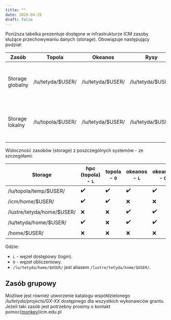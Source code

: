 ```yaml
---
title: ""
date: 2020-04-28
draft: false
---
```


Poniższa tabelka prezentuje dostępne w infrastrukturze ICM zasoby służące przechowywaniu danych  (storage).
Obowiązuje następujący podział:

| Zasób            | Topola             | Okeanos            | Rysy              | Uwagi                                                                |
|------------------|--------------------| -------------------| ----------------- |--------------------------------------------------------------------- |
| Storage globalny | /lu/tetyda/$USER/  | /lu/tetyda/$USER/  | /lu/tetyda/$USER/ | katalog widoczny z węzłów dostępowych (do wymiany danych)            |
| Storage lokalny  | /lu/topola/$USER/  | /lu/tetyda/$USER/  | /lu/tetyda/$USER/ | katalog widoczny z węzłów dostępowych i obliczeniowych (do obliczeń) |

Widoczność zasobów (storage) z poszczególnych systemów - ze szczegółami:

| Storage                    | hpc (topola) - `L`   | topola - `O`       | okeanos - `L`      | okeanos - `O`      | rysy - `L`         | rysy - `O`         |
|--------------------------  | -------------------- | ------------------ | ------------------ | -------------------| ------------------ | ------------------ |
| /lu/topola/temp/$USER/     | :heavy_check_mark:   | :heavy_check_mark: | :heavy_check_mark: | :heavy_check_mark: | :x:                | :x:                |
| /icm/home/$USER/           | :heavy_check_mark:   | :heavy_check_mark: | :x:                | :x:                | :x:                | :x:                |
| /lustre/tetyda/home/$USER/ | :x:                  | :x:                | :heavy_check_mark: | :heavy_check_mark: | :x:                | :x:                |
| /lu/tetyda/home/$USER/     | :heavy_check_mark:   | :x:                | :heavy_check_mark: | :heavy_check_mark: | :heavy_check_mark: | :heavy_check_mark: |
| /home/$USER/               | :x:                  | :x:                | :x:                | :x:                | :heavy_check_mark: | :heavy_check_mark: |

<!-- 
| /home/$USER/               |  [?]                 |  [?]               |  [?]               |  [?]               |  [?]               |   [?]              | 
-->

Gdzie:

* `L` - węzeł dostępowy (login).
* `O` - węzeł obliczeniowy.
* `/lu/tetyda/home/$USER/` jest aliasem `/lustre/tetyda/home/$USER/`.

## Zasób grupowy ##

Możliwe jest również utworzenie katalogu współdzielonego _/lu/tetyda/projects/GX-XX_ dostępnego dla wszystkich wykonawców grantu. Jeżeli taki zasób jest potrzebny prosimy o kontakt pomoc([monkey](https://en.wikipedia.org/wiki/At_sign#Names_in_other_languages))icm.edu.pl


<!--
| Zasób                  | widoczny na     | pod ścieżką       |
|----------------------- |-----------------| ----------------- |
| Lokalny                | topola          |  /icm/home        |
| Współdzielony wymiany  | okeanos, topola |  /icm/tmp         |
| Lokalny tymczasowy     | topola          |  /lu/topola/temp  |
| Lokalny                | okeanos, topola |  /lu/tetyda/home  |
| Lokalny                | rysy            |  /home            |
-->


<!--
| Zasób                  | widoczny na     | pod ścieżką       | quota      | limit plików   | backup  |
|----------------------- |-----------------| ----------------- | ---------- |--------------- |---------|
| Lokalny                | topola          |  /icm/home        | 100 GB     | 140 000        | nie     |
| Współdzielony wymiany  | okeanos, topola |  /icm/tmp         | 1 000 GB   | 300 000        | nie     |
| Lokalny tymczasowy     | topola          |  /lu/topola/temp  | -          |                | nie     |
| Lokalny                | okeanos, topola |  /lu/tetyda/home  | -          |                | nie     |
| Lokalny                | rysy            |  /home            | 200 GB     |                | nie     |
 -->
 
<!-- !!! warning
   Nie wolno wykorzystywać katalogu domowego do intensywnego zapisu i odczytu plików tymczasowych generowanych w trakcie obliczeń, o ile informacje widoczne podczas logowania nie mówią inaczej.
   Do tego celu na każdym systemie obliczeniowym przeznaczone są katalogi tymczasowe. -->
